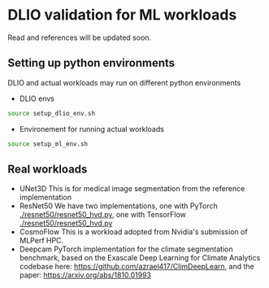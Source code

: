 # DLIO validation for ML workloads

Read and references will be updated soon.

## Setting up python environments

DLIO and actual workloads may run on different python environments

* DLIO envs
```bash
source setup_dlio_env.sh
```
* Environement for running actual workloads
```bash
source setup_ml_env.sh
```

## Real workloads
- UNet3D 
  This is for medical image segmentation from the reference implementation
- ResNet50
  We have two implementations, one with PyTorch [./resnet50/resnet50_hvd.py](./resnet50/resnet50_hvd.py), one with TensorFlow [./resnet50/resnet50_hvd.py](./resnet50_tf/resnet50_hvd.py)
- CosmoFlow 
  This is a workload adopted from Nvidia's submission of MLPerf HPC. 
- Deepcam
  PyTorch implementation for the climate segmentation benchmark, based on the
  Exascale Deep Learning for Climate Analytics codebase here:
  https://github.com/azrael417/ClimDeepLearn, and the paper:
  https://arxiv.org/abs/1810.01993


